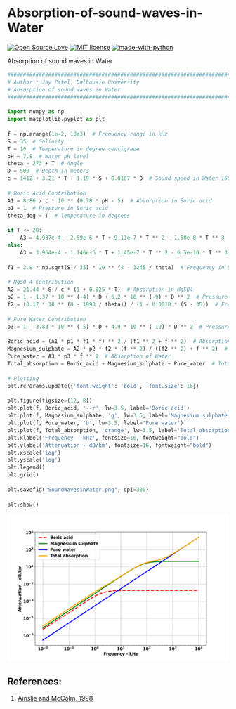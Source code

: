 # Absorption-of-sound-waves-in-Water
[![Open Source Love](https://badges.frapsoft.com/os/v1/open-source.svg?v=103)](https://github.com/ellerbrock/open-source-badges/)
[![MIT license](https://img.shields.io/badge/License-MIT-blue.svg)](https://lbesson.mit-license.org/)
[![made-with-python](https://img.shields.io/badge/Made%20with-Python-1f425f.svg)](https://www.python.org/)

Absorption of sound waves in Water

```python
##################################################################################
# Author : Jay Patel, Dalhousie University
# Absorption of sound waves in Water
##################################################################################

import numpy as np
import matplotlib.pyplot as plt

f = np.arange(1e-2, 10e3)  # Frequency range in kHz
S = 35  # Salinity
T = 10  # Temperature in degree centigrade
pH = 7.8  # Water pH level
theta = 273 + T  # Angle
D = 500  # Depth in meters
c = 1412 + 3.21 * T + 1.19 * S + 0.0167 * D  # Sound speed in Water 1500 m/s

# Boric Acid Contribution
A1 = 8.86 / c * 10 ** (0.78 * pH - 5)  # Absorption in Boric acid
p1 = 1  # Pressure in Boric acid
theta_deg = T  # Temperature in degrees

if T <= 20:
    A3 = 4.937e-4 - 2.59e-5 * T + 9.11e-7 * T ** 2 - 1.50e-8 * T ** 3
else:
    A3 = 3.964e-4 - 1.146e-5 * T + 1.45e-7 * T ** 2 - 6.5e-10 * T ** 3

f1 = 2.8 * np.sqrt(S / 35) * 10 ** (4 - 1245 / theta)  # Frequency in Boric acid

# MgSO_4 Contribution
A2 = 21.44 * S / c * (1 + 0.025 * T)  # Absorption in MgSO4
p2 = 1 - 1.37 * 10 ** (-4) * D + 6.2 * 10 ** (-9) * D ** 2  # Pressure in MgSO4
f2 = (8.17 * 10 ** (8 - 1990 / theta)) / (1 + 0.0018 * (S - 35))  # Frequency in MgSO4

# Pure Water Contribution
p3 = 1 - 3.83 * 10 ** (-5) * D + 4.9 * 10 ** (-10) * D ** 2  # Pressure in Pure water

Boric_acid = (A1 * p1 * f1 * f) ** 2 / (f1 ** 2 + f ** 2)  # Absorption of Boric acid
Magnesium_sulphate = A2 * p2 * f2 * (f ** 2) / ((f2 ** 2) + f ** 2)  # Absorption of Magnesium sulphates
Pure_water = A3 * p3 * f ** 2  # Absorption of Water
Total_absorption = Boric_acid + Magnesium_sulphate + Pure_water  # Total Absorption

# Plotting
plt.rcParams.update({'font.weight': 'bold', 'font.size': 16})

plt.figure(figsize=(12, 8))
plt.plot(f, Boric_acid, '--r', lw=3.5, label='Boric acid')
plt.plot(f, Magnesium_sulphate, 'g', lw=3.5, label='Magnesium sulphate')
plt.plot(f, Pure_water, 'b', lw=3.5, label='Pure water')
plt.plot(f, Total_absorption, 'orange', lw=3.5, label='Total absorption')
plt.xlabel('Frequency - kHz', fontsize=16, fontweight="bold")
plt.ylabel('Attenuation - dB/km', fontsize=16, fontweight="bold")
plt.xscale('log')
plt.yscale('log')
plt.legend()
plt.grid()

plt.savefig("SoundWavesinWater.png", dpi=300)

plt.show()
```

![png](SoundWavesinWater.png)

## References: 
1. [Ainslie and McColm, 1998](http://resource.npl.co.uk/acoustics/techguides/seaabsorption/physics.html)
